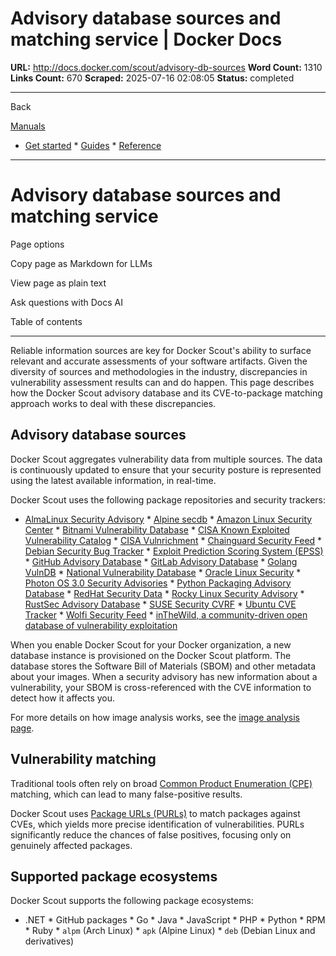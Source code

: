 # Advisory database sources and matching service | Docker Docs

**URL:** http://docs.docker.com/scout/advisory-db-sources
**Word Count:** 1310
**Links Count:** 670
**Scraped:** 2025-07-16 02:08:05
**Status:** completed

---

Back

[Manuals](https://docs.docker.com/manuals/)

  * [Get started](http://docs.docker.com/get-started/)   * [Guides](http://docs.docker.com/guides/)   * [Reference](http://docs.docker.com/reference/)

* * *

# Advisory database sources and matching service

Page options

Copy page as Markdown for LLMs

View page as plain text

Ask questions with Docs AI

Table of contents

* * *

Reliable information sources are key for Docker Scout's ability to surface relevant and accurate assessments of your software artifacts. Given the diversity of sources and methodologies in the industry, discrepancies in vulnerability assessment results can and do happen. This page describes how the Docker Scout advisory database and its CVE-to-package matching approach works to deal with these discrepancies.

## Advisory database sources

Docker Scout aggregates vulnerability data from multiple sources. The data is continuously updated to ensure that your security posture is represented using the latest available information, in real-time.

Docker Scout uses the following package repositories and security trackers:

  * [AlmaLinux Security Advisory](https://errata.almalinux.org/)   * [Alpine secdb](https://secdb.alpinelinux.org/)   * [Amazon Linux Security Center](https://alas.aws.amazon.com/)   * [Bitnami Vulnerability Database](https://github.com/bitnami/vulndb)   * [CISA Known Exploited Vulnerability Catalog](https://www.cisa.gov/known-exploited-vulnerabilities-catalog)   * [CISA Vulnrichment](https://github.com/cisagov/vulnrichment)   * [Chainguard Security Feed](https://packages.cgr.dev/chainguard/osv/all.json)   * [Debian Security Bug Tracker](https://security-tracker.debian.org/tracker/)   * [Exploit Prediction Scoring System \(EPSS\)](https://api.first.org/epss/)   * [GitHub Advisory Database](https://github.com/advisories/)   * [GitLab Advisory Database](https://gitlab.com/gitlab-org/advisories-community/)   * [Golang VulnDB](https://github.com/golang/vulndb)   * [National Vulnerability Database](https://nvd.nist.gov/)   * [Oracle Linux Security](https://linux.oracle.com/security/)   * [Photon OS 3.0 Security Advisories](https://github.com/vmware/photon/wiki/Security-Updates-3)   * [Python Packaging Advisory Database](https://github.com/pypa/advisory-database)   * [RedHat Security Data](https://www.redhat.com/security/data/metrics/)   * [Rocky Linux Security Advisory](https://errata.rockylinux.org/)   * [RustSec Advisory Database](https://github.com/rustsec/advisory-db)   * [SUSE Security CVRF](http://ftp.suse.com/pub/projects/security/cvrf/)   * [Ubuntu CVE Tracker](https://people.canonical.com/~ubuntu-security/cve/)   * [Wolfi Security Feed](https://packages.wolfi.dev/os/security.json)   * [inTheWild, a community-driven open database of vulnerability exploitation](https://github.com/gmatuz/inthewilddb)

When you enable Docker Scout for your Docker organization, a new database instance is provisioned on the Docker Scout platform. The database stores the Software Bill of Materials \(SBOM\) and other metadata about your images. When a security advisory has new information about a vulnerability, your SBOM is cross-referenced with the CVE information to detect how it affects you.

For more details on how image analysis works, see the [image analysis page](https://docs.docker.com/scout/explore/analysis/).

## Vulnerability matching

Traditional tools often rely on broad [Common Product Enumeration \(CPE\)](https://en.wikipedia.org/wiki/Common_Platform_Enumeration) matching, which can lead to many false-positive results.

Docker Scout uses [Package URLs \(PURLs\)](https://github.com/package-url/purl-spec) to match packages against CVEs, which yields more precise identification of vulnerabilities. PURLs significantly reduce the chances of false positives, focusing only on genuinely affected packages.

## Supported package ecosystems

Docker Scout supports the following package ecosystems:

  * .NET   * GitHub packages   * Go   * Java   * JavaScript   * PHP   * Python   * RPM   * Ruby   * `alpm` \(Arch Linux\)   * `apk` \(Alpine Linux\)   * `deb` \(Debian Linux and derivatives\)